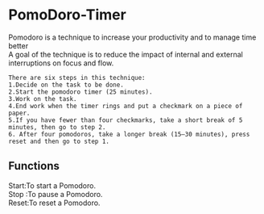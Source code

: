 # PomoDoro-Timer

Pomodoro is a technique to increase your productivity and to manage time better  
A goal of the technique is to reduce the impact of internal and external interruptions on focus and flow. 

```
There are six steps in this technique:
1.Decide on the task to be done.
2.Start the pomodoro timer (25 minutes).
3.Work on the task.
4.End work when the timer rings and put a checkmark on a piece of paper.
5.If you have fewer than four checkmarks, take a short break of 5 minutes, then go to step 2.
6. After four pomodoros, take a longer break (15–30 minutes), press reset and then go to step 1.
```
## Functions


Start:To start a Pomodoro. <br/>
Stop :To pause a Pomodoro. <br/>
Reset:To reset a Pomodoro.
